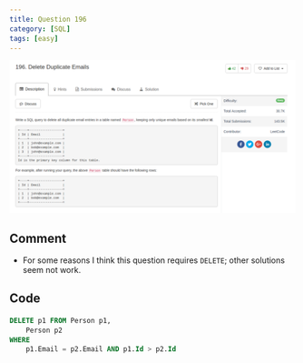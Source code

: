 ```yaml
---
title: Question 196
category: [SQL]
tags: [easy]
---
```


![Description](../Assets/Figure/question196.png)

## Comment

- For some reasons I think this question requires `DELETE`; other solutions seem not work.

## Code

```sql
DELETE p1 FROM Person p1,
    Person p2
WHERE
    p1.Email = p2.Email AND p1.Id > p2.Id
```
